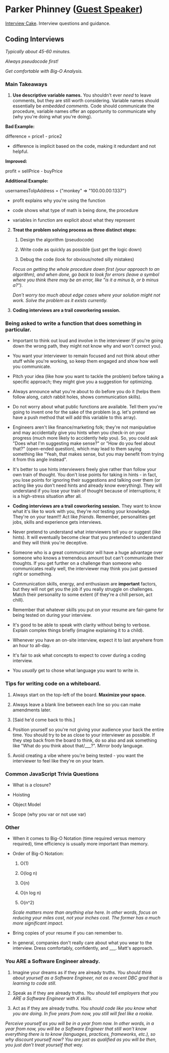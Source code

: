 # Parker Phinney ([Guest Speaker](http://madebyparker.com))

[Interview Cake](https://www.interviewcake.com). Interview questions and guidance.

## Coding Interviews

*Typically about 45-60 minutes.*

*Always pseudocode first!*

*Get comfortable with Big-O Analysis.*

### Main Takeaways

1. **Use descriptive variable names.** You shouldn't ever *need* to leave comments, but they are still worth considering. Variable names should essentially be *embedded comments*. Code should communicate the procedure, variable names offer an opportunity to communicate why (why you're doing what you're doing).

**Bad Example:**

difference = price1 - price2

- difference is implicit based on the code, making it redundant and not helpful.

**Improved:**

profit = sellPrice - buyPrice

**Additional Example:**

usernamesToIpAddress = {"monkey" => "100.00.00:1337"}

- profit explains why you're using the function

- code shows what type of math is being done, the procedure

- variables in function are explicit about what they represent

2. **Treat the problem solving process as three distinct steps:**

    1. Design the algorithm (pseudocode)

    2. Write code as quickly as possible (just get the logic down)

    3. Debug the code (look for obvious/noted silly mistakes)

    *Focus on getting the whole procedure down first (your approach to an algorithm), and when done, go back to look for errors (leave a symbol where you think there may be an error, like "is it a minus b, or b minus a?").*

    *Don't worry too much about edge cases where your solution might not work. Solve the problem as it exists currently.*

3. **Coding interviews are a trail coworkering session.**

### Being asked to write a function that does something in particular.

- Important to think out loud and involve in the interviewer (if you're going down the wrong path, they might not know why and won't correct you).

- You want your interviewer to remain focused and not think about other stuff while you're working, so keep them engaged and show how well you communicate.

- Pitch your idea (like how you want to tackle the problem) before taking a specific approach; they might give you a suggestion for optimizing.

- Always announce what you're about to do before you do it (helps them follow along, catch rabbit holes, shows communication skills).

- Do not worry about what public functions are available. Tell them you're going to invent one for the sake of the problem (e.g. let's pretend we have a push method that will add this variable to this array).

- Engineers aren't like finance/marketing folk; they're not manipulative and may accidentally give you hints when you check-in on your progress (much more likely to accidently help you). So, you could ask "Does what I'm suggesting make sense?" or "How do you feel about that?" (open-ended question), which may lead to them saying something like "Yeah, that makes sense, but you may benefit from trying it from this angle instead".

- It's better to use hints interviewers freely give rather than follow your own train of thought. You don't lose points for taking in hints - in fact, you lose points for ignoring their suggestions and talking over them (or acting like you don't need hints and already know everything). They will understand if you lose your train of thought because of interruptions; it is a high-stress situation after all.

- **Coding interviews are a trail coworkering session.** They want to know what it's like to work with you, they're *not* testing your knowledge. They're on your team!!! Act like *friends*. Remember, personalities get jobs, skills and experience gets interviews.

- Never pretend to understand what interviewers tell you or suggest (like hints). It will eventually become clear that you pretended to understand and they will think you're deceptive.

- Someone who is a great communicator will have a huge advantage over someone who knows a tremendous amount but can't communicate their thoughts. If you get further on a challenge than someone who communicates really well, the interviewer may think you just guessed right or something.

- Communication skills, energy, and enthusiasm are **important** factors, but they will not get you the job if you really struggle on challenges. Match their personality to some extent (if they're a chill person, act chill).

- Remember that whatever skills you put on your resume are fair-game for being tested on during your interview.

- It's good to be able to speak with clarity without being to verbose. Explain complex things briefly (imagine explaining it to a child).

- Whenever you have an on-site interview, expect it to last anywhere from an hour to all-day.

- It's fair to ask what concepts to expect to cover during a coding interview.

- You *usually* get to chose what language you want to write in.

### Tips for writing code on a whiteboard.

1. Always start on the top-left of the board. **Maximize your space.**

2. Always leave a blank line between each line so you can make amendments later.

3. [Said he'd come back to this.]

4. Position yourself so you're not giving your audience your back the entire time. You should try to be as close to your interviewer as possible. If they step back from the board to think, do so also and ask something like "What do you think about that/___?". Mirror body language.

5. Avoid creating a vibe where you're being tested - you want the interviewer to feel like they're on your team.

### Common JavaScript Trivia Questions

- What is a closure?

- Hoisting

- Object Model

- Scope (why you var or not use var)


### Other

- When it comes to Big-O Notation (time required versus memory required), time efficiency is usually more important than memory.

- Order of Big-O Notation:
    1. O(1)

    2. O(log n)

    3. O(n)

    4. O(n log n)

    5. O(n^2)

    *Scale matters more than anything else here. In other words, focus on reducing your miles cost, not your inches cost. The former has a much more significant impact.*

- Bring copies of your resume if you can remember to.

- In general, companies don't really care about what you wear to the interview. Dress comfortably, confidently, and ___. Matt's approach.

### You ARE a Software Engineer already.

1. Imagine your dreams as if they are already truths. *You should think about yourself as a Software Engineer, not as a recent DBC grad that is learning to code still.*

2. Speak as if they are already truths. *You should tell employers that you ARE a Software Engineer with X skills.*

3. Act as if they are already truths. *You should code like you know what you are doing. In five years from now, you still will feel like a rookie.*

*Perceive yourself as you will be in a year from now. In other words, in a year from now, you will be a Software Engineer that still won't know everything there is to know (languages, practices, frameworks, etc.), so why discount yourself now? You are just as qualified as you will be then, you just don't treat yourself that way.*